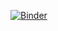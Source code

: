 [![Binder](https://mybinder.org/badge_logo.svg)](https://mybinder.org/v2/gh/masonproffitt/pyhf-workshop-2023-abcd-pyhf/HEAD?labpath=abcd_pyhf_demo.ipynb)
